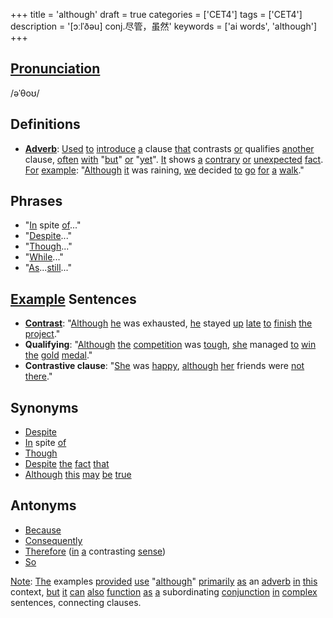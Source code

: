 +++
title = 'although'
draft = true
categories = ['CET4']
tags = ['CET4']
description = '[ɔːlˈðəu] conj.尽管，虽然'
keywords = ['ai words', 'although']
+++

## [Pronunciation](/en/post/pronunciation/)
/əˈθoʊ/

## Definitions
- **[Adverb](/en/post/adverb/)**: [Used](/en/post/used/) [to](/en/post/to/) [introduce](/en/post/introduce/) [a](/en/post/a/) clause [that](/en/post/that/) contrasts [or](/en/post/or/) qualifies [another](/en/post/another/) clause, [often](/en/post/often/) [with](/en/post/with/) "[but](/en/post/but/)" [or](/en/post/or/) "[yet](/en/post/yet/)". [It](/en/post/it/) shows [a](/en/post/a/) [contrary](/en/post/contrary/) [or](/en/post/or/) [unexpected](/en/post/unexpected/) [fact](/en/post/fact/). [For](/en/post/for/) [example](/en/post/example/): "[Although](/en/post/although/) [it](/en/post/it/) was raining, [we](/en/post/we/) decided [to](/en/post/to/) [go](/en/post/go/) [for](/en/post/for/) [a](/en/post/a/) [walk](/en/post/walk/)."

## Phrases
- "[In](/en/post/in/) spite [of](/en/post/of/)..."
- "[Despite](/en/post/despite/)..."
- "[Though](/en/post/though/)..."
- "[While](/en/post/while/)..."
- "[As](/en/post/as/)...[still](/en/post/still/)..."

## [Example](/en/post/example/) Sentences
- **[Contrast](/en/post/contrast/)**: "[Although](/en/post/although/) [he](/en/post/he/) was exhausted, [he](/en/post/he/) stayed [up](/en/post/up/) [late](/en/post/late/) [to](/en/post/to/) [finish](/en/post/finish/) [the](/en/post/the/) [project](/en/post/project/)."
- **Qualifying**: "[Although](/en/post/although/) [the](/en/post/the/) [competition](/en/post/competition/) was [tough](/en/post/tough/), [she](/en/post/she/) managed [to](/en/post/to/) [win](/en/post/win/) [the](/en/post/the/) [gold](/en/post/gold/) [medal](/en/post/medal/)."
- **Contrastive clause**: "[She](/en/post/she/) was [happy](/en/post/happy/), [although](/en/post/although/) [her](/en/post/her/) friends were [not](/en/post/not/) [there](/en/post/there/)."

## Synonyms
- [Despite](/en/post/despite/)
- [In](/en/post/in/) spite [of](/en/post/of/)
- [Though](/en/post/though/)
- [Despite](/en/post/despite/) [the](/en/post/the/) [fact](/en/post/fact/) [that](/en/post/that/)
- [Although](/en/post/although/) [this](/en/post/this/) [may](/en/post/may/) [be](/en/post/be/) [true](/en/post/true/)

## Antonyms
- [Because](/en/post/because/)
- [Consequently](/en/post/consequently/)
- [Therefore](/en/post/therefore/) ([in](/en/post/in/) [a](/en/post/a/) contrasting [sense](/en/post/sense/))
- [So](/en/post/so/)

[Note](/en/post/note/): [The](/en/post/the/) examples [provided](/en/post/provided/) [use](/en/post/use/) "[although](/en/post/although/)" [primarily](/en/post/primarily/) [as](/en/post/as/) an [adverb](/en/post/adverb/) [in](/en/post/in/) [this](/en/post/this/) context, [but](/en/post/but/) [it](/en/post/it/) [can](/en/post/can/) [also](/en/post/also/) [function](/en/post/function/) [as](/en/post/as/) [a](/en/post/a/) subordinating [conjunction](/en/post/conjunction/) [in](/en/post/in/) [complex](/en/post/complex/) sentences, connecting clauses.
